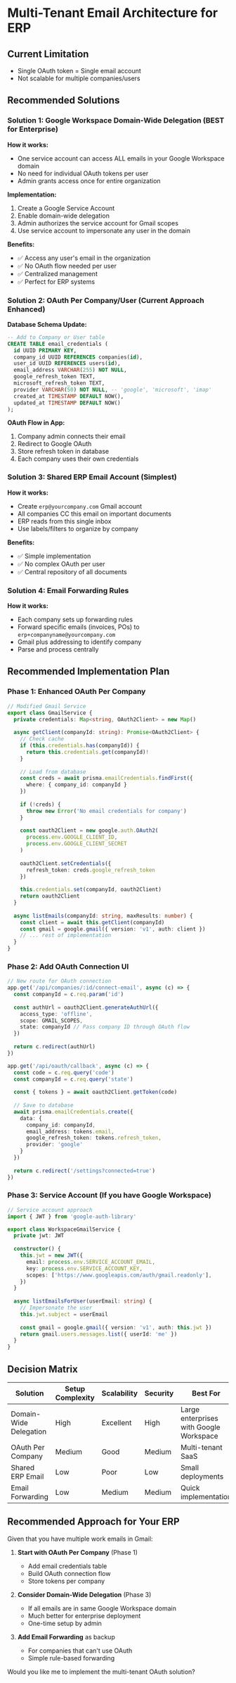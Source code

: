 # Multi-Tenant Email Architecture for ERP

## Current Limitation
- Single OAuth token = Single email account
- Not scalable for multiple companies/users

## Recommended Solutions

### Solution 1: Google Workspace Domain-Wide Delegation (BEST for Enterprise)

**How it works:**
- One service account can access ALL emails in your Google Workspace domain
- No need for individual OAuth tokens per user
- Admin grants access once for entire organization

**Implementation:**
1. Create a Google Service Account
2. Enable domain-wide delegation
3. Admin authorizes the service account for Gmail scopes
4. Use service account to impersonate any user in the domain

**Benefits:**
- ✅ Access any user's email in the organization
- ✅ No OAuth flow needed per user
- ✅ Centralized management
- ✅ Perfect for ERP systems

### Solution 2: OAuth Per Company/User (Current Approach Enhanced)

**Database Schema Update:**
```sql
-- Add to Company or User table
CREATE TABLE email_credentials (
  id UUID PRIMARY KEY,
  company_id UUID REFERENCES companies(id),
  user_id UUID REFERENCES users(id),
  email_address VARCHAR(255) NOT NULL,
  google_refresh_token TEXT,
  microsoft_refresh_token TEXT,
  provider VARCHAR(50) NOT NULL, -- 'google', 'microsoft', 'imap'
  created_at TIMESTAMP DEFAULT NOW(),
  updated_at TIMESTAMP DEFAULT NOW()
);
```

**OAuth Flow in App:**
1. Company admin connects their email
2. Redirect to Google OAuth
3. Store refresh token in database
4. Each company uses their own credentials

### Solution 3: Shared ERP Email Account (Simplest)

**How it works:**
- Create `erp@yourcompany.com` Gmail account
- All companies CC this email on important documents
- ERP reads from this single inbox
- Use labels/filters to organize by company

**Benefits:**
- ✅ Simple implementation
- ✅ No complex OAuth per user
- ✅ Central repository of all documents

### Solution 4: Email Forwarding Rules

**How it works:**
- Each company sets up forwarding rules
- Forward specific emails (invoices, POs) to `erp+companyname@yourcompany.com`
- Gmail plus addressing to identify company
- Parse and process centrally

## Recommended Implementation Plan

### Phase 1: Enhanced OAuth Per Company
```typescript
// Modified Gmail Service
export class GmailService {
  private credentials: Map<string, OAuth2Client> = new Map()
  
  async getClient(companyId: string): Promise<OAuth2Client> {
    // Check cache
    if (this.credentials.has(companyId)) {
      return this.credentials.get(companyId)!
    }
    
    // Load from database
    const creds = await prisma.emailCredentials.findFirst({
      where: { company_id: companyId }
    })
    
    if (!creds) {
      throw new Error('No email credentials for company')
    }
    
    const oauth2Client = new google.auth.OAuth2(
      process.env.GOOGLE_CLIENT_ID,
      process.env.GOOGLE_CLIENT_SECRET
    )
    
    oauth2Client.setCredentials({
      refresh_token: creds.google_refresh_token
    })
    
    this.credentials.set(companyId, oauth2Client)
    return oauth2Client
  }
  
  async listEmails(companyId: string, maxResults: number) {
    const client = await this.getClient(companyId)
    const gmail = google.gmail({ version: 'v1', auth: client })
    // ... rest of implementation
  }
}
```

### Phase 2: Add OAuth Connection UI
```typescript
// New route for OAuth connection
app.get('/api/companies/:id/connect-email', async (c) => {
  const companyId = c.req.param('id')
  
  const authUrl = oauth2Client.generateAuthUrl({
    access_type: 'offline',
    scope: GMAIL_SCOPES,
    state: companyId // Pass company ID through OAuth flow
  })
  
  return c.redirect(authUrl)
})

app.get('/api/oauth/callback', async (c) => {
  const code = c.req.query('code')
  const companyId = c.req.query('state')
  
  const { tokens } = await oauth2Client.getToken(code)
  
  // Save to database
  await prisma.emailCredentials.create({
    data: {
      company_id: companyId,
      email_address: tokens.email,
      google_refresh_token: tokens.refresh_token,
      provider: 'google'
    }
  })
  
  return c.redirect('/settings?connected=true')
})
```

### Phase 3: Service Account (If you have Google Workspace)
```typescript
// Service account approach
import { JWT } from 'google-auth-library'

export class WorkspaceGmailService {
  private jwt: JWT
  
  constructor() {
    this.jwt = new JWT({
      email: process.env.SERVICE_ACCOUNT_EMAIL,
      key: process.env.SERVICE_ACCOUNT_KEY,
      scopes: ['https://www.googleapis.com/auth/gmail.readonly'],
    })
  }
  
  async listEmailsForUser(userEmail: string) {
    // Impersonate the user
    this.jwt.subject = userEmail
    
    const gmail = google.gmail({ version: 'v1', auth: this.jwt })
    return gmail.users.messages.list({ userId: 'me' })
  }
}
```

## Decision Matrix

| Solution | Setup Complexity | Scalability | Security | Best For |
|----------|-----------------|-------------|----------|----------|
| Domain-Wide Delegation | High | Excellent | High | Large enterprises with Google Workspace |
| OAuth Per Company | Medium | Good | Medium | Multi-tenant SaaS |
| Shared ERP Email | Low | Poor | Low | Small deployments |
| Email Forwarding | Low | Medium | Medium | Quick implementation |

## Recommended Approach for Your ERP

Given that you have multiple work emails in Gmail:

1. **Start with OAuth Per Company** (Phase 1)
   - Add email credentials table
   - Build OAuth connection flow
   - Store tokens per company

2. **Consider Domain-Wide Delegation** (Phase 3)
   - If all emails are in same Google Workspace domain
   - Much better for enterprise deployment
   - One-time setup by admin

3. **Add Email Forwarding** as backup
   - For companies that can't use OAuth
   - Simple rule-based forwarding

Would you like me to implement the multi-tenant OAuth solution?